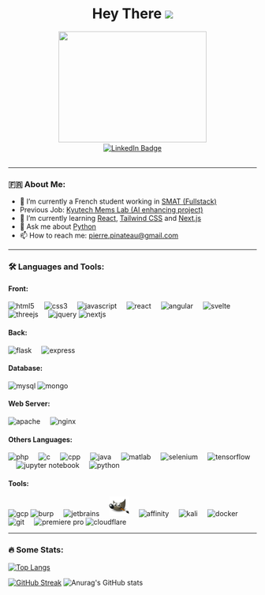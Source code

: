 <div id="header" align="center">
   <h1>
  Hey There
  <img src="https://media.giphy.com/media/hvRJCLFzcasrR4ia7z/giphy.gif" width="30px"/>
</h1>
   <div align="center">
  <img src="https://i.pinimg.com/originals/e4/26/70/e426702edf874b181aced1e2fa5c6cde.gif" width="300" height="225"/>
</div>
  <div id="badges">
    <a href="https://www.linkedin.com/in/pierre-pinateau-4212b4253/">
      <img src="https://img.shields.io/badge/LinkedIn-blue?style=for-the-badge&logo=linkedin&logoColor=white" alt="LinkedIn Badge"/>
    </a>
   </div>
   <img src="https://komarev.com/ghpvc/?username=Weyrd&style=flat-square&color=blue" alt=""/>
</div>



---
### 🇫🇷 About Me:
- 🔭 I’m currently a French student working in [SMAT (Fullstack)]([http://www.life.kyutech.ac.jp/~momo/](https://www.smat.io/))
- Previous Job: [Kyutech Mems Lab (AI enhancing project)](http://www.life.kyutech.ac.jp/~momo/)
- 🌱 I’m currently learning [React](https://reactjs.org/), [Tailwind CSS](https://tailwindcss.com/) and [Next.js](https://nextjs.org/)
- 💬 Ask me about [Python](https://www.python.org/)
- 📫 How to reach me: pierre.pinateau@gmail.com
---
### :hammer_and_wrench: Languages and Tools:
#### Front:
<div>
  <img src="https://skillicons.dev/icons?i=html" title="html5" alt="html5" width="40" height="40"/>
  <img width="12" />
  <img src="https://skillicons.dev/icons?i=css" title="css3" alt="css3" width="40" height="40"/>
  <img width="12" />
  <img src="https://skillicons.dev/icons?i=js" title="javascript" alt="javascript" width="40" height="40"/>
  <img width="12" />
  <img src="https://skillicons.dev/icons?i=react" title="react" alt="react" width="40" height="40"/>
  <img width="12" />
  <img src="https://skillicons.dev/icons?i=angular" title="angular" alt="angular" width="40" height="40"/>
  <img width="12" />
  <img src="https://skillicons.dev/icons?i=svelte" title="svelte" alt="svelte" width="40" height="40"/>
  <img width="12" />
   <img src="https://skillicons.dev/icons?i=threejs" title="threejs" alt="threejs" width="40" height="40"/>
  <img width="12" />
  <img src="https://skillicons.dev/icons?i=jquery" title="jquery" alt="jquery" width="40" height="40"/>
  <img src="https://skillicons.dev/icons?i=nextjs" title="nextjs" alt="nextjs" width="40" height="40"/>
</div>
  
#### Back:
<div>
<img src="https://skillicons.dev/icons?i=flask" title="flask" alt="flask" width="40" height="40"/>
<img width="12" />
<img src="https://skillicons.dev/icons?i=express" title="express" alt="express" width="40" height="40"/>
</div>


#### Database:
<div>
<img src="https://skillicons.dev/icons?i=mysql" title="mysql" alt="mysql" width="40" height="40"/>
<img src="https://skillicons.dev/icons?i=mongodb" title="mongo" alt="mongo" width="40" height="40"/>
</div>


#### Web Server:
<div>
  <img src="https://cdn.jsdelivr.net/gh/devicons/devicon/icons/apache/apache-original.svg" title="apache" alt="apache" width="40" height="40"/>
  <img width="12" />
  <img src="https://cdn.jsdelivr.net/gh/devicons/devicon/icons/nginx/nginx-original.svg" title="nginx" alt="nginx" width="40" height="40"/>
</div>



#### Others Languages:
<div>
  <img src="https://skillicons.dev/icons?i=php" title="php" alt="php" width="40" height="40"/>
  <img width="12" />
  <img src="https://skillicons.dev/icons?i=c" title="c" alt="c" width="40" height="40"/>
  <img width="12" />
  <img src="https://skillicons.dev/icons?i=cpp" title="cpp" alt="cpp" width="40" height="40"/>
  <img width="12" />
  <img src="https://skillicons.dev/icons?i=java" title="java" alt="java" width="40" height="40"/>
  <img width="12" />
  <img src="https://skillicons.dev/icons?i=matlab" title="matlab" alt="matlab" width="40" height="40"/>
  <img width="12" />
  <img src="https://skillicons.dev/icons?i=selenium" title="selenium" alt="selenium" width="40" height="40"/>
  <img width="12" />
  <img src="https://skillicons.dev/icons?i=tensorflow" title="tensorflow" alt="tensorflow" width="40" height="40"/>
  <img width="12" />
  <img src="https://skillicons.dev/icons?i=jupither" title="jupyter notebook" alt="jupyter notebook" width="40" height="40"/>
  <img width="12" />
  <img src="https://skillicons.dev/icons?i=python" title="python" alt="python" width="40" height="40"/>
</div>

#### Tools:
<div>
   <img src="https://skillicons.dev/icons?i=gcp" title="gcp" alt="gcp" width="40" height="40"/>
  <img src="https://www.svgrepo.com/show/454430/burpsuite-security-software.svg" title="burp" alt="burp" width="40" height="40"/>
  <img width="12" />
  <img src="https://cdn.jsdelivr.net/gh/devicons/devicon/icons/jetbrains/jetbrains-original.svg" title="jetbrains" alt="jetbrains" width="40" height="40"/>
   
  <img width="12" />
  <img src="https://raw.githubusercontent.com/devicons/devicon/1119b9f84c0290e0f0b38982099a2bd027a48bf1/icons/gimp/gimp-original.svg" title="gimp" alt="gimp" width="40" height="40"/>
  <img width="12" />
  <img src="https://skillicons.dev/icons?i=affinity-photo" title="affinity" alt="affinity" width="40" height="40"/>
  <img width="12" />
  <img src="https://skillicons.dev/icons?i=kali" title="kali" alt="kali" width="40" height="40"/>
  <img width="12" />
  <img src="https://skillicons.dev/icons?i=docker" title="docker" alt="docker" width="40" height="40"/>
  <img width="12" />
  <img src="https://skillicons.dev/icons?i=git" title="git" alt="git" width="40" height="40"/>
  <img width="12" />
  <img src="https://cdn.jsdelivr.net/gh/devicons/devicon/icons/premierepro/premierepro-original.svg" title="premiere pro" alt="premiere pro" width="40" height="40"/>
   <img src="https://skillicons.dev/icons?i=cloudflare" title="cloudflare" alt="cloudflare" width="40" height="40"/>
  <img width="12" />
</div>



---
### :fire: Some Stats:
[![Top Langs](https://github-readme-stats.vercel.app/api/top-langs/?username=Weyrd&hide=Jupyter%20Notebook&theme=radical&layout=compact)](https://github.com/anuraghazra/github-readme-stats)

[![GitHub Streak](http://github-readme-streak-stats.herokuapp.com?user=Weyrd&exclude_days=Sun%2CSat&theme=radical)](https://git.io/streak-stats)
![Anurag's GitHub stats](https://github-readme-stats.vercel.app/api?username=Weyrd&show_icons=true&theme=radical)

<!--
**Weyrd/Weyrd** is a ✨ _special_ ✨ repository because its `README.md` (this file) appears on your GitHub profile.

Here are some ideas to get you started:

- 🔭 I’m currently working on ...
- 🌱 I’m currently learning ...
- 👯 I’m looking to collaborate on ...
- 🤔 I’m looking for help with ...
- 💬 Ask me about ...
- 📫 How to reach me: ...
- 😄 Pronouns: ...
- ⚡ Fun fact: ...
-->
